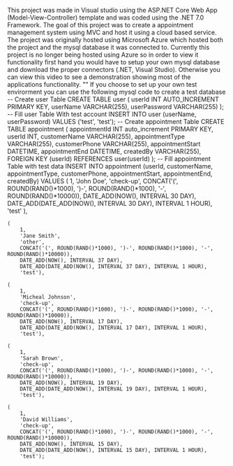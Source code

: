 This project was made in Visual studio using the ASP.NET Core Web App (Model-View-Controller) template and was coded using the .NET 7.0 Framework.
The goal of this project was to create a appointment management system using MVC and host it using a cloud based service. 
The project was originally hosted using Microsoft Azure which hosted both the project and the mysql database it was connected to.
Currently this project is no longer being hosted using Azure so in order to view it functionality first hand you would have to setup your own mysql database and download the proper connectors (.NET, Visual Studio).
Otherwise you can view this video to see a demonstration showing most of the applications functionality. ""
If you choose to set up your own test envirorment you can use the following mysql code to create a test database
-- Create user Table
CREATE TABLE user (
    userId INT AUTO_INCREMENT PRIMARY KEY,
    userName VARCHAR(255),
    userPassword VARCHAR(255)
);
-- Fill user Table With test account
INSERT INTO user (userName, userPassword)
VALUES
('test', 'test');
-- Create appointment Table
CREATE TABLE appointment (
    appointmentId INT auto_increment PRIMARY KEY,
    userId INT,
    customerName VARCHAR(255),
    appointmentType VARCHAR(255),
    customerPhone VARCHAR(255),
    appointmentStart DATETIME,
    appointmentEnd DATETIME,
    createdBy VARCHAR(255),
    FOREIGN KEY (userId) REFERENCES user(userId)
);
-- Fill appointment Table with  test data
INSERT INTO appointment (userId, customerName, appointmentType, customerPhone, appointmentStart, appointmentEnd, createdBy)
VALUES 
    (
        1, 
        'John Doe', 
        'check-up', 
        CONCAT('(', ROUND(RAND()*1000), ')-', ROUND(RAND()*1000), '-', ROUND(RAND()*10000)), 
        DATE_ADD(NOW(), INTERVAL 30 DAY), 
        DATE_ADD(DATE_ADD(NOW(), INTERVAL 30 DAY), INTERVAL 1 HOUR), 
        'test'
    ),

    (
		1, 
        'Jane Smith', 
        'other', 
        CONCAT('(', ROUND(RAND()*1000), ')-', ROUND(RAND()*1000), '-', ROUND(RAND()*10000)), 
        DATE_ADD(NOW(), INTERVAL 37 DAY), 
        DATE_ADD(DATE_ADD(NOW(), INTERVAL 37 DAY), INTERVAL 1 HOUR),  
        'test'),

    (
		1, 
        'Micheal Johnson', 
        'check-up', 
        CONCAT('(', ROUND(RAND()*1000), ')-', ROUND(RAND()*1000), '-', ROUND(RAND()*10000)), 
        DATE_ADD(NOW(), INTERVAL 17 DAY), 
        DATE_ADD(DATE_ADD(NOW(), INTERVAL 17 DAY), INTERVAL 1 HOUR), 
        'test'),

    (
		1, 
        'Sarah Brown', 
        'check-up', 
        CONCAT('(', ROUND(RAND()*1000), ')-', ROUND(RAND()*1000), '-', ROUND(RAND()*10000)), 
        DATE_ADD(NOW(), INTERVAL 19 DAY), 
        DATE_ADD(DATE_ADD(NOW(), INTERVAL 19 DAY), INTERVAL 1 HOUR), 
        'test'),

    (
		1, 
        'David Williams', 
        'check-up', 
        CONCAT('(', ROUND(RAND()*1000), ')-', ROUND(RAND()*1000), '-', ROUND(RAND()*10000)), 
        DATE_ADD(NOW(), INTERVAL 15 DAY), 
        DATE_ADD(DATE_ADD(NOW(), INTERVAL 15 DAY), INTERVAL 1 HOUR), 
        'test');
